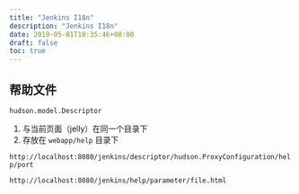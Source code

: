 ```yaml
---
title: "Jenkins I18n"
description: "Jenkins I18n"
date: 2019-05-01T10:35:46+08:00
draft: false
toc: true
---
```


## 帮助文件

`hudson.model.Descriptor`

1. 与当前页面（jelly）在同一个目录下
2. 存放在 `webapp/help` 目录下

`http://localhost:8080/jenkins/descriptor/hudson.ProxyConfiguration/help/port`

`http://localhost:8080/jenkins/help/parameter/file.html`